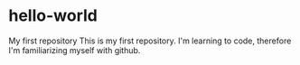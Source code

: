 # hello-world
My first repository
This is my first repository. I'm learning to code, therefore I'm familiarizing myself with github.

